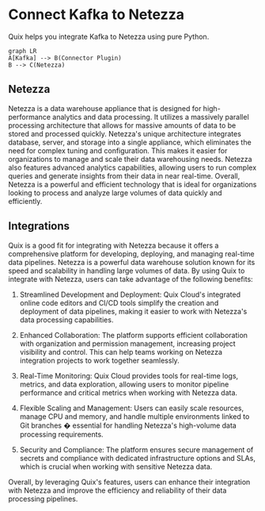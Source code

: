 # Connect Kafka to Netezza

Quix helps you integrate Kafka to Netezza using pure Python.

```mermaid
graph LR
A[Kafka] --> B(Connector Plugin)
B --> C(Netezza)
```

## Netezza

Netezza is a data warehouse appliance that is designed for high-performance analytics and data processing. It utilizes a massively parallel processing architecture that allows for massive amounts of data to be stored and processed quickly. Netezza's unique architecture integrates database, server, and storage into a single appliance, which eliminates the need for complex tuning and configuration. This makes it easier for organizations to manage and scale their data warehousing needs. Netezza also features advanced analytics capabilities, allowing users to run complex queries and generate insights from their data in near real-time. Overall, Netezza is a powerful and efficient technology that is ideal for organizations looking to process and analyze large volumes of data quickly and efficiently.

## Integrations

Quix is a good fit for integrating with Netezza because it offers a comprehensive platform for developing, deploying, and managing real-time data pipelines. Netezza is a powerful data warehouse solution known for its speed and scalability in handling large volumes of data. By using Quix to integrate with Netezza, users can take advantage of the following benefits:

1. Streamlined Development and Deployment: Quix Cloud's integrated online code editors and CI/CD tools simplify the creation and deployment of data pipelines, making it easier to work with Netezza's data processing capabilities.

2. Enhanced Collaboration: The platform supports efficient collaboration with organization and permission management, increasing project visibility and control. This can help teams working on Netezza integration projects to work together seamlessly.

3. Real-Time Monitoring: Quix Cloud provides tools for real-time logs, metrics, and data exploration, allowing users to monitor pipeline performance and critical metrics when working with Netezza data.

4. Flexible Scaling and Management: Users can easily scale resources, manage CPU and memory, and handle multiple environments linked to Git branches � essential for handling Netezza's high-volume data processing requirements.

5. Security and Compliance: The platform ensures secure management of secrets and compliance with dedicated infrastructure options and SLAs, which is crucial when working with sensitive Netezza data.

Overall, by leveraging Quix's features, users can enhance their integration with Netezza and improve the efficiency and reliability of their data processing pipelines.

